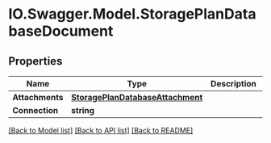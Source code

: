 # IO.Swagger.Model.StoragePlanDatabaseDocument
## Properties

Name | Type | Description | Notes
------------ | ------------- | ------------- | -------------
**Attachments** | [**StoragePlanDatabaseAttachment**](StoragePlanDatabaseAttachment.md) |  | [optional] 
**Connection** | **string** |  | [optional] 

[[Back to Model list]](../README.md#documentation-for-models) [[Back to API list]](../README.md#documentation-for-api-endpoints) [[Back to README]](../README.md)

